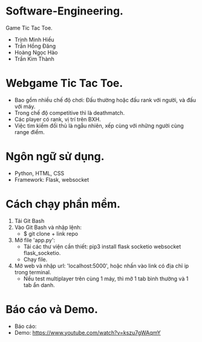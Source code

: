 # Software-Engineering.
Game Tic Tac Toe.
* Trịnh Minh Hiếu 
* Trần Hồng Đăng 
* Hoàng Ngọc Hào 
* Trần Kim Thành

# Webgame Tic Tac Toe.
* Bao gồm nhiều chế độ chơi: Đấu thường hoặc đấu rank với người, và đấu với máy.
* Trong chế độ competitive thì là deathmatch.
* Các player có rank, vị trí trên BXH.
* Việc tìm kiếm đối thủ là ngẫu nhiên, xếp cùng với những người cùng range điểm.

# Ngôn ngữ sử dụng.
* Python, HTML, CSS
* Framework: Flask, websocket

# Cách chạy phần mềm.
1. Tải Git Bash
2. Vào Git Bash và nhập lệnh:
   - $ git clone + link repo
3. Mở file 'app.py':
   - Tải các thư viện cần thiết: pip3 install flask socketio websocket flask_socketio.
   - Chạy file.
5. Mở web và nhập url: 'localhost:5000', hoặc nhấn vào link có địa chỉ ip trong terminal.
   - Nếu test multiplayer trên cùng 1 máy, thì mở 1 tab bình thường và 1 tab ẩn danh.

# Báo cáo và Demo.
* Báo cáo:
* Demo: https://www.youtube.com/watch?v=kszu7gWAqmY
